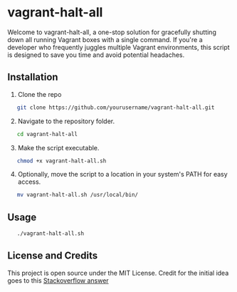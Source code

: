 # vagrant-halt-all
Welcome to vagrant-halt-all, a one-stop solution for gracefully shutting down all running Vagrant boxes with a single command. If you're a developer who frequently juggles multiple Vagrant environments, this script is designed to save you time and avoid potential headaches.

## Installation 

1. Clone the repo
```bash
   git clone https://github.com/yourusername/vagrant-halt-all.git
```
2. Navigate to the repository folder.
```bash
   cd vagrant-halt-all
```
3. Make the script executable.
```bash
   chmod +x vagrant-halt-all.sh
```
4. Optionally, move the script to a location in your system's PATH for easy access.
```bash
   mv vagrant-halt-all.sh /usr/local/bin/
```

## Usage
```bash
   ./vagrant-halt-all.sh
```

## License and Credits
This project is open source under the MIT License. Credit for the initial idea goes to this [Stackoverflow answer](https://askubuntu.com/a/617585) 


